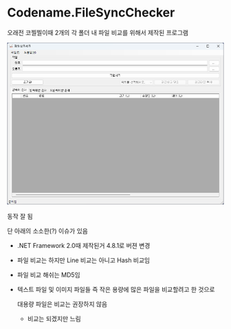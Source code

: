 # Codename.FileSyncChecker

오래전 코찔찔이때 2개의 각 폴더 내 파일 비교를 위해서 제작된 프로그램

![alt text](OtherFile/Screenshot1.png "CurrentScreenshot")

동작 잘 됨

단 아래의 소소한(?) 이슈가 있음

- .NET Framework 2.0때 제작된거 4.8.1로 버젼 변경
- 파일 비교는 하지만 Line 비교는 아니고 Hash 비교임
- 파일 비교 해쉬는 MD5임
- 텍스트 파일 및 이미지 파일들 즉 작은 용량에 많은 파일을 비교할려고 한 것으로 

    대용량 파일은 비교는 권장하지 않음
    - 비교는 되겠지만 느림


